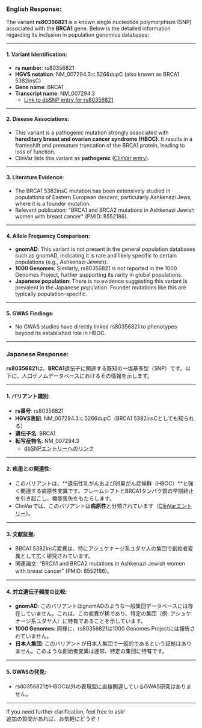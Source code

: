 ### English Response:
The variant **rs80356821** is a known single nucleotide polymorphism (SNP) associated with the **BRCA1** gene. Below is the detailed information regarding its inclusion in population genomics databases:

---

#### 1. **Variant Identification**:
- **rs number**: rs80356821
- **HGVS notation**: NM_007294.3:c.5266dupC (also known as BRCA1 5382insC)
- **Gene name**: BRCA1
- **Transcript name**: NM_007294.3  
  - [Link to dbSNP entry for rs80356821](https://www.ncbi.nlm.nih.gov/snp/rs80356821)

---

#### 2. **Disease Associations**:
- This variant is a pathogenic mutation strongly associated with **hereditary breast and ovarian cancer syndrome (HBOC)**. It results in a frameshift and premature truncation of the BRCA1 protein, leading to loss of function.
- ClinVar lists this variant as **pathogenic** ([ClinVar entry](https://www.ncbi.nlm.nih.gov/clinvar/variation/17661/)).

---

#### 3. **Literature Evidence**:
- The BRCA1 5382insC mutation has been extensively studied in populations of Eastern European descent, particularly Ashkenazi Jews, where it is a founder mutation.  
- Relevant publication: "BRCA1 and BRCA2 mutations in Ashkenazi Jewish women with breast cancer" (PMID: 8552186).

---

#### 4. **Allele Frequency Comparison**:
- **gnomAD**: This variant is not present in the general population databases such as gnomAD, indicating it is rare and likely specific to certain populations (e.g., Ashkenazi Jewish).
- **1000 Genomes**: Similarly, rs80356821 is not reported in the 1000 Genomes Project, further supporting its rarity in global populations.
- **Japanese population**: There is no evidence suggesting this variant is prevalent in the Japanese population. Founder mutations like this are typically population-specific.

---

#### 5. **GWAS Findings**:
- No GWAS studies have directly linked rs80356821 to phenotypes beyond its established role in HBOC.

---

### Japanese Response:
**rs80356821**は、**BRCA1**遺伝子に関連する既知の一塩基多型（SNP）です。以下に、人口ゲノムデータベースにおけるその情報を示します。

---

#### 1. **バリアント識別**:
- **rs番号**: rs80356821
- **HGVS表記**: NM_007294.3:c.5266dupC（BRCA1 5382insCとしても知られる）
- **遺伝子名**: BRCA1
- **転写産物名**: NM_007294.3  
  - [dbSNPエントリーへのリンク](https://www.ncbi.nlm.nih.gov/snp/rs80356821)

---

#### 2. **疾患との関連性**:
- このバリアントは、**遺伝性乳がんおよび卵巣がん症候群（HBOC）**と強く関連する病原性変異です。フレームシフトとBRCA1タンパク質の早期終止を引き起こし、機能喪失をもたらします。
- ClinVarでは、このバリアントは**病原性**と分類されています（[ClinVarエントリー](https://www.ncbi.nlm.nih.gov/clinvar/variation/17661/)）。

---

#### 3. **文献証拠**:
- BRCA1 5382insC変異は、特にアシュケナージ系ユダヤ人の集団で創始者変異として広く研究されています。  
- 関連論文: "BRCA1 and BRCA2 mutations in Ashkenazi Jewish women with breast cancer" (PMID: 8552186)。

---

#### 4. **対立遺伝子頻度の比較**:
- **gnomAD**: このバリアントはgnomADのような一般集団データベースには存在していません。これは、この変異が稀であり、特定の集団（例: アシュケナージ系ユダヤ人）に特有であることを示しています。
- **1000 Genomes**: 同様に、rs80356821は1000 Genomes Projectには報告されていません。
- **日本人集団**: このバリアントが日本人集団で一般的であるという証拠はありません。このような創始者変異は通常、特定の集団に特有です。

---

#### 5. **GWASの発見**:
- rs80356821がHBOC以外の表現型に直接関連しているGWAS研究はありません。

---

If you need further clarification, feel free to ask!  
追加の質問があれば、お気軽にどうぞ！